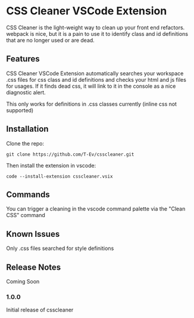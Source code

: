 # CSS Cleaner VSCode Extension

CSS Cleaner is the light-weight way to clean up your front end refactors. webpack is nice, but it is a pain to use it to identify class and id definitions that are no longer used or are dead.

## Features

CSS Cleaner VSCode Extension automatically searches your workspace .css files for css class and id definitions and checks your html and js files for usages. If it finds dead css, it will link to it in the console as a nice diagnostic alert.

This only works for definitions in .css classes currently (inline css not supported)

## Installation

Clone the repo:

`git clone https://github.com/T-Ev/csscleaner.git`

Then install the extension in vscode:

`code --install-extension csscleaner.vsix`

## Commands

You can trigger a cleaning in the vscode command palette via the "Clean CSS" command

## Known Issues

Only .css files searched for style definitions

## Release Notes

Coming Soon

### 1.0.0

Initial release of csscleaner
